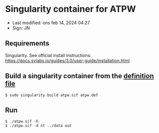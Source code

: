 # Singularity container for ATPW

- Last modified: ons feb 14, 2024  04:27
- Sign: JN

## Requirements

Singularity. See official install instructions:
<https://docs.sylabs.io/guides/3.0/user-guide/installation.html>

## Build a singularity container from the [definition file](atpw.def)

    $ sudo singularity build atpw.sif atpw.def

## Run

    $ ./atpw.sif -h
    $ ./atpw.sif -d nt ../data out

